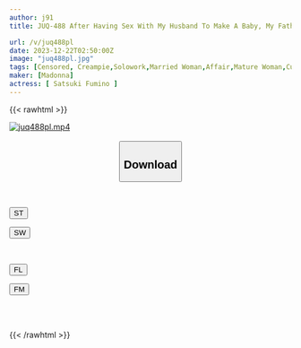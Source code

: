 ```yaml
---
author: j91
title: JUQ-488 After Having Sex With My Husband To Make A Baby, My Father-in-law Keeps Creampieing Me... Fumino Satsuki

url: /v/juq488pl
date: 2023-12-22T02:50:00Z
image: "juq488pl.jpg"
tags: [Censored, Creampie,Solowork,Married Woman,Affair,Mature Woman,Cuckold	]
maker: [Madonna]
actress: [ Satsuki Fumino ]
---
```



{{< rawhtml >}}

<div class="video" data-videoid="yobqob4lGQt16Zv">
    <a href="javascript:;">
        <img src="/v/juq488pl/juq488pl.jpg" width="WIDTH" height="HEIGHT" alt="juq488pl.mp4" loading="lazy">
    </a>
</div>

<script type="text/javascript" src="https://j91.asia/asset/on-demand-st.js"></script>

<br>
  <link rel="stylesheet" href="https://j91.asia/asset/bs5.css">
  
  <center>
  <button class="btn btn-primary" type="button" data-bs-toggle="collapse" data-bs-target=".multi-collapse" aria-expanded="false" aria-controls="multiCollapseExample1 multiCollapseExample2"><h2>Download</h2></button></center>
</p>
<div class="row">
  <div class="col">
    <div class="collapse multi-collapse" id="multiCollapseExample1">
      <div class="card card-body">
	      	      <br>
<div class="buttons">  
<p><a href="https://streamtape.to/v/yobqob4lGQt16Zv" target="_blank"><button class="btn-hover color-3"><i class="fa fa-download"></i> ST</button></a></p>
<p><a href="https://flaswish.com/90s1akm9z7cl" target="_blank"><button class="btn-hover color-2"><i class="fa fa-download"></i> SW</button></a></p></div>
    </div>
  </div>
</div>
  <div class="col">
    <div class="collapse multi-collapse" id="multiCollapseExample2">
      <div class="card card-body">
	      <br>
<div class="buttons">
<p><a href="javascript:;" target="_blank"><button class="btn-hover color-9"><i class="fa fa-download"></i> FL</button></a></p>
<p><a href="javascript:;" target="_blank"><button class="btn-hover color-8"><i class="fa fa-download"></i> FM</button></a></p></div>
<br><br>
      </div>
    </div>
  </div>
</div>

{{< /rawhtml >}}